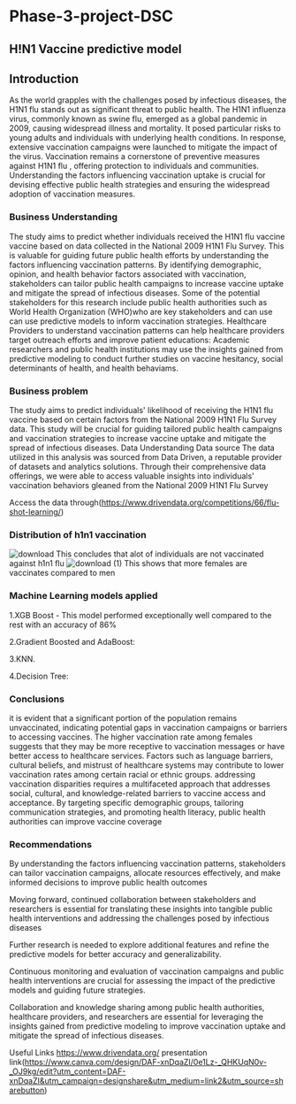 # Phase-3-project-DSC
## H!N1 Vaccine predictive model
## Introduction
As the world grapples with the challenges posed by infectious diseases, the H1N1 flu stands out as significant threat to public health. The H1N1 influenza virus, commonly known as swine flu, emerged as a global pandemic in 2009, causing widespread illness and mortality. It posed particular risks to young adults and individuals with underlying health conditions. In response, extensive vaccination campaigns were launched to mitigate the impact of the virus. Vaccination remains a cornerstone of preventive measures against H1N1 flu , offering protection to individuals and communities. Understanding the factors influencing vaccination uptake is crucial for devising effective public health strategies and ensuring the widespread adoption of vaccination measures.
### Business Understanding
The study aims to predict whether individuals received the H1N1 flu vaccine vaccine based on data collected in the National 2009 H1N1 Flu Survey. This is valuable for guiding future public health efforts by understanding the factors influencing vaccination patterns. By identifying demographic, opinion, and health behavior factors associated with vaccination, stakeholders can tailor public health campaigns to increase vaccine uptake and mitigate the spread of infectious diseases. Some of the potential stakeholders for this research include public health authorities such as World Health Organization (WHO)who are key stakeholders and can use can use predictive models to inform vaccination strategies. Healthcare Providers to understand vaccination patterns can help healthcare providers target outreach efforts and improve patient educations: Academic researchers and public health institutions may use the insights gained from predictive modeling to conduct further studies on vaccine hesitancy, social determinants of health, and health behaviams.
### Business problem
The study aims to predict individuals' likelihood of receiving the H1N1 flu vaccine based on certain factors from the National 2009 H1N1 Flu Survey data. This study will be crucial for guiding tailored public health campaigns and vaccination strategies to increase vaccine uptake and mitigate the spread of infectious diseases.
Data Understanding
Data source
The data utilized in this analysis was sourced from Data Driven, a reputable provider of datasets and analytics solutions. Through their comprehensive data offerings, we were able to access valuable insights into individuals' vaccination behaviors gleaned from the National 2009 H1N1 Flu Survey

Access the data through(https://www.drivendata.org/competitions/66/flu-shot-learning/)
### Distribution of h1n1 vaccination
![download](https://github.com/ed-gar-k/Phase-3-project-DSC/assets/109956677/6b467ebd-1c02-443d-98c6-3a688c972bee)
This concludes that alot of individuals are not vaccinated against h1n1 flu
![download (1)](https://github.com/ed-gar-k/Phase-3-project-DSC/assets/109956677/dd78291b-4f00-4395-a901-642e8759847f)
This shows that more females are vaccinates compared to men

### Machine Learning models applied
1.XGB Boost - This model performed exceptionally well compared to the rest with an accuracy of 86%

2.Gradient Boosted and AdaBoost:

3.KNN.

4.Decision Tree: 

### Conclusions
it is evident that a significant portion of the population remains unvaccinated, indicating potential gaps in vaccination campaigns or barriers to accessing vaccines. The higher vaccination rate among females suggests that they may be more receptive to vaccination messages or have better access to healthcare services. 
Factors such as language barriers, cultural beliefs, and mistrust of healthcare systems may contribute to lower vaccination rates among certain racial or ethnic groups. addressing vaccination disparities requires a multifaceted approach that addresses social, cultural, and knowledge-related barriers to vaccine access and acceptance. By targeting specific demographic groups, tailoring communication strategies, and promoting health literacy, public health authorities can improve vaccine coverage

### Recommendations
By understanding the factors influencing vaccination patterns, stakeholders can tailor vaccination campaigns, allocate resources effectively, and make informed decisions to improve public health outcomes

Moving forward, continued collaboration between stakeholders and researchers is essential for translating these insights into tangible public health interventions and addressing the challenges posed by infectious diseases

Further research is needed to explore additional features and refine the predictive models for better accuracy and generalizability.

Continuous monitoring and evaluation of vaccination campaigns and public health interventions are crucial for assessing the impact of the predictive models and guiding future strategies.

Collaboration and knowledge sharing among public health authorities, healthcare providers, and researchers are essential for leveraging the insights gained from predictive modeling to improve vaccination uptake and mitigate the spread of infectious diseases.

Useful Links
https://www.drivendata.org/
presentation link(https://www.canva.com/design/DAF-xnDqaZI/0e1Lz-_QHKUqN0v-_OJ9kg/edit?utm_content=DAF-xnDqaZI&utm_campaign=designshare&utm_medium=link2&utm_source=sharebutton)
